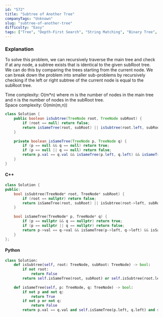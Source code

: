 ```yaml
---
id: "572"
title: "Subtree of Another Tree"
companyTags: "Unknown"
slug: "subtree-of-another-tree"
difficulty: "Easy"
tags: ["Tree", "Depth-First Search", "String Matching", "Binary Tree", "Hash Function"]
---
```


### Explanation
To solve this problem, we can recursively traverse the main tree and check if at any node, a subtree exists that is identical to the given subRoot tree. We can do this by comparing the trees starting from the current node. We can break down the problem into smaller sub-problems by recursively checking if the left or right subtree of the current node is equal to the subRoot tree. 

Time complexity: O(m*n) where m is the number of nodes in the main tree and n is the number of nodes in the subRoot tree.  
Space complexity: O(min(m,n))

```java
class Solution {
    public boolean isSubtree(TreeNode root, TreeNode subRoot) {
        if (root == null) return false;
        return isSameTree(root, subRoot) || isSubtree(root.left, subRoot) || isSubtree(root.right, subRoot);
    }
    
    private boolean isSameTree(TreeNode p, TreeNode q) {
        if (p == null && q == null) return true;
        if (p == null || q == null) return false;
        return p.val == q.val && isSameTree(p.left, q.left) && isSameTree(p.right, q.right);
    }
}
```

#### C++
```cpp
class Solution {
public:
    bool isSubtree(TreeNode* root, TreeNode* subRoot) {
        if (root == nullptr) return false;
        return isSameTree(root, subRoot) || isSubtree(root->left, subRoot) || isSubtree(root->right, subRoot);
    }
    
    bool isSameTree(TreeNode* p, TreeNode* q) {
        if (p == nullptr && q == nullptr) return true;
        if (p == nullptr || q == nullptr) return false;
        return p->val == q->val && isSameTree(p->left, q->left) && isSameTree(p->right, q->right);
    }
};
```

#### Python
```python
class Solution:
    def isSubtree(self, root: TreeNode, subRoot: TreeNode) -> bool:
        if not root:
            return False
        return self.isSameTree(root, subRoot) or self.isSubtree(root.left, subRoot) or self.isSubtree(root.right, subRoot)
    
    def isSameTree(self, p: TreeNode, q: TreeNode) -> bool:
        if not p and not q:
            return True
        if not p or not q:
            return False
        return p.val == q.val and self.isSameTree(p.left, q.left) and self.isSameTree(p.right, q.right)
```